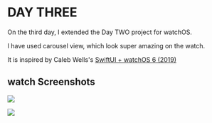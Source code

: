 # DAY THREE

On the third day, I extended the Day TWO project for watchOS. 

I have used carousel view, which look super amazing on the watch.

It is inspired by Caleb Wells's [SwiftUI + watchOS 6 (2019)](https://www.youtube.com/watch?v=GdNpAB4fuzE) 

## watch Screenshots

![](https://github.com/snuff4/100-Days-of-SwiftUI/blob/master/DAY%20003/BrunoMars-watchOne.png)

![](https://github.com/snuff4/100-Days-of-SwiftUI/blob/master/DAY%20003/BrunoMars-watchTwo.png)


